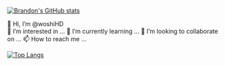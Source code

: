 [![Brandon's GitHub stats](https://github-readme-stats.vercel.app/api?username=woshiHD&show_icons=true&theme=vue-dark&border-radius)](https://github.com/anuraghazra/github-readme-stats)

 <div>👋 Hi, I’m @woshiHD</div>
 👀 I’m interested in ...
 🌱 I’m currently learning ...
 💞️ I’m looking to collaborate on ...
 📫 How to reach me ...


<!---
woshiHD/woshiHD is a ✨ special ✨ repository because its `README.md` (this file) appears on your GitHub profile.
You can click the Preview link to take a look at your changes.
--->

[![Top Langs](https://github-readme-stats.vercel.app/api/top-langs/?username=woshiHD&theme=vue-dark)](https://github.com/anuraghazra/github-readme-stats)




